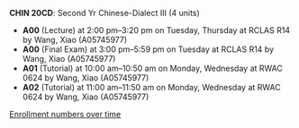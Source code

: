 **CHIN 20CD**: Second Yr Chinese-Dialect III (4 units)

- **A00** (Lecture) at 2:00 pm–3:20 pm on Tuesday, Thursday at RCLAS R14 by Wang, Xiao (A05745977)
- **A00** (Final Exam) at 3:00 pm–5:59 pm on Tuesday at RCLAS R14 by Wang, Xiao (A05745977)
- **A01** (Tutorial) at 10:00 am–10:50 am on Monday, Wednesday at RWAC 0624 by Wang, Xiao (A05745977)
- **A02** (Tutorial) at 11:00 am–11:50 am on Monday, Wednesday at RWAC 0624 by Wang, Xiao (A05745977)

[Enrollment numbers over time](./CHIN20CD.tsv)
